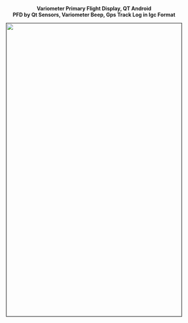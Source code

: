 <p align="center"><b>Variometer Primary Flight Display, QT Android<br/>
	PFD by Qt Sensors, Variometer Beep, Gps Track Log in Igc Format</b></p>

<p align="center"><a href="https://github.com/takyonxxx/Variometer-Primary-Flight-Display/blob/master/variometerview.png">
		<img src="https://github.com/takyonxxx/Variometer-Primary-Flight-Display/blob/master/variometerview.png" 
		name="Image3" align="bottom" width="480" height="800" border="1"></a></p>
